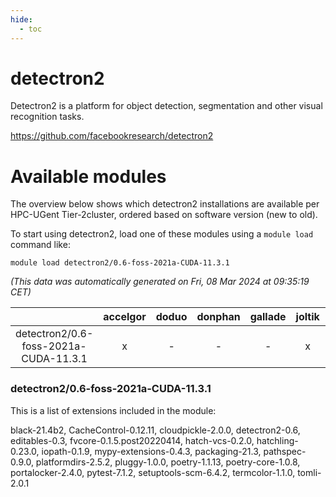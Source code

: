 ```yaml
---
hide:
  - toc
---
```


detectron2
==========


Detectron2 is a platform for object detection, segmentation and other visual recognition tasks.

https://github.com/facebookresearch/detectron2
# Available modules


The overview below shows which detectron2 installations are available per HPC-UGent Tier-2cluster, ordered based on software version (new to old).

To start using detectron2, load one of these modules using a `module load` command like:

```shell
module load detectron2/0.6-foss-2021a-CUDA-11.3.1
```

*(This data was automatically generated on Fri, 08 Mar 2024 at 09:35:19 CET)*  

| |accelgor|doduo|donphan|gallade|joltik|skitty|
| :---: | :---: | :---: | :---: | :---: | :---: | :---: |
|detectron2/0.6-foss-2021a-CUDA-11.3.1|x|-|-|-|x|-|


### detectron2/0.6-foss-2021a-CUDA-11.3.1

This is a list of extensions included in the module:

black-21.4b2, CacheControl-0.12.11, cloudpickle-2.0.0, detectron2-0.6, editables-0.3, fvcore-0.1.5.post20220414, hatch-vcs-0.2.0, hatchling-0.23.0, iopath-0.1.9, mypy-extensions-0.4.3, packaging-21.3, pathspec-0.9.0, platformdirs-2.5.2, pluggy-1.0.0, poetry-1.1.13, poetry-core-1.0.8, portalocker-2.4.0, pytest-7.1.2, setuptools-scm-6.4.2, termcolor-1.1.0, tomli-2.0.1